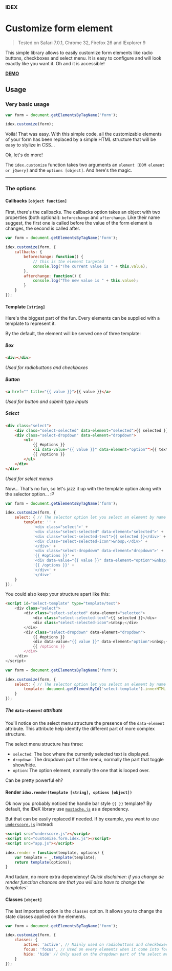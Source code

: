 ### IDEX
# Customize form element

> Tested on Safari 7.0.1, Chrome 32, Firefox 26 and IExplorer 9

This simple library allows to easily customize form elements like radio buttons, checkboxes and select menu. It is easy to configure and will look exactly like you want it. Oh and it is accessible!

**[DEMO](http://demo.idesignexperiences.com/customize-form)**


## Usage

### Very basic usage

```js
var form = document.getElementsByTagName('form');

idex.customize(form);
```

Voilà! That was easy. With this simple code, all the customizable elements of your form has been replaced by a simple HTML structure that will be easy to stylize in CSS...

Ok, let's do more!

The ```idex.customize``` function takes two arguments an ```element [DOM element or jQuery]``` and the ```options [object]```. And here's the magic.

* * *

### The options

#### Callbacks ```[object function]```

First, there's the callbacks. The callbacks option takes an object with two properties (both optional): ```beforechange``` and ```afterchange```. Like their name suggest, the first one is called before the value of the form element is changes, the second is called after.

```js
var form = document.getElementsByTagName('form');

idex.customize(form, {
    callbacks: {
        beforechange: function() {
            // this is the element targeted
            console.log("The current value is " + this.value);
        },
        afterchange: function() {
            console.log("The new value is " + this.value);
        }
    }
});
```

#### Template ```[string]```

Here's the biggest part of the fun. Every elements can be supplied with a template to represent it.

By the default, the element will be served one of three template:

##### Box

```html
<div></div>
```
*Used for radiobuttons and checkboxes*

##### Button

```html
<a href="" title="{{ value }}">{{ value }}</a>
```
*Used for button and submit type inputs*

##### Select

```html
<div class="select">
    <div class="select-selected" data-element="selected">{{ selected }}</div>
    <div class="select-dropdown" data-element="dropdown">
        <ul>
            {{ #options }}
            <li data-value="{{ value }}" data-element="option"">{{ text }}</li>
            {{ /options }}
        </ul>
    </div>
</div>
```

*Used for select menus*

Now... That's no fun, so let's jazz it up with the template option along with the selector option... :P

```js
var form = document.getElementsByTagName('form');

idex.customize(form, {
    select: { // The selector option let you select an element by name or by tagName
        template: '' +
            '<div class="select">' +
            '<div class="select-selected" data-element="selected">' +
            '<div class="select-selected-text">{{ selected }}</div>' +
            '<div class="select-selected-icon">&nbsp;</div>' +
            '</div>' +
            '<div class="select-dropdown" data-element="dropdown">' +
            '{{ #options }}' +
            '<div data-value="{{ value }}" data-element="option">&nbsp;{{ text }}</div>' +
            '{{ /options }}' +
            '</div>' +
            '</div>'
    }
});
```

You could also keep your structure apart like this:

```html
<script id="select-template" type="template/text">
    <div class="select">
        <div class="select-selected" data-element="selected">
            <div class="select-selected-text">{{ selected }}</div>
            <div class="select-selected-icon">&nbsp;</div>
        </div>
        <div class="select-dropdown" data-element="dropdown">
            {{ #options }}
            <div data-value="{{ value }}" data-element="option">&nbsp;{{ text }}</div>
            {{ /options }}
        </div>
    </div>
</script>
```

```js
var form = document.getElementsByTagName('form');

idex.customize(form, {
    select: { // The selector option let you select an element by name or by tagName
        template: document.getElementById('select-template').innerHTML
    }
});
```

##### The ```data-element``` attribute

You'll notice on the select menu structure the presence of the ```data-element``` attribute. This attribute help identify the different part of more complex structure.

The select menu structure has three:
* ```selected```: The box where the currently selected text is displayed.
* ```dropdown```: The dropdown part of the menu, normally the part that toggle show/hide.
* ```option```: The option element, normally the one that is looped over.

Can be pretty powerful eh?

#### Render ```idex.render(template [string], options [object])```

Ok now you probably noticed the handle bar style ```{{ }}``` template? By default, the IDeX library use [```mustache.js```](https://github.com/janl/mustache.js) as a dependency.

But that can be easily replaced if needed. If by example, you want to use [```underscore.js```](https://github.com/jashkenas/underscore) instead:

```html
<script src="underscore.js"></script>
<script src="customize.form.idex.js"></script>
<script src="app.js"></script>
```

```js
idex.render = function(template, options) {
    var template = _.template(template);
    return template(options);
}
```

And tadam, no more extra dependency! *Quick disclaimer: if you change de render function chances are that you will also have to change the templates*`

#### Classes ```[object]```

The last important option is the ```classes``` option. It allows you to change the state classes applied on the elements.

```js
var form = document.getElementsByTagName('form');

idex.customize(form, {
    classes: {
        active: 'active', // Mainly used on radiobuttons and checkboxes
        focus: 'focus', // Used on every elements when it come into focus
        hide: 'hide' // Only used on the dropdown part of the select menu
    }
});
```
